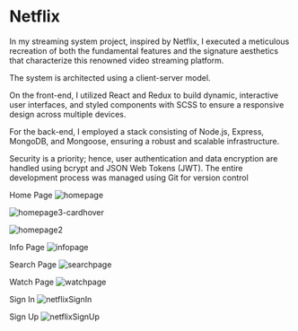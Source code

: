 # Netflix

In my streaming system project, inspired by Netflix, I executed a meticulous recreation of both the fundamental features and the signature aesthetics that characterize this renowned video streaming platform.

The system is architected using a client-server model. 

On the front-end, I utilized React and Redux to build dynamic, interactive user interfaces, and styled components with SCSS to ensure a responsive design across multiple devices. 

For the back-end, I employed a stack consisting of Node.js, Express, MongoDB, and Mongoose, ensuring a robust and scalable infrastructure.

Security is a priority; hence, user authentication and data encryption are handled using bcrypt and JSON Web Tokens (JWT). The entire development process was managed using Git for version control


Home Page
![homepage](https://github.com/tomerrim/Netflix/assets/126825978/2f2a46d8-5229-428c-9630-6a961bff541b)

![homepage3-cardhover](https://github.com/tomerrim/Netflix/assets/126825978/04609685-d8c3-4536-9de2-a2d07b60c0aa)

![homepage2](https://github.com/tomerrim/Netflix/assets/126825978/1de1447d-1930-44cb-950e-509dfc98dee8)


Info Page
![infopage](https://github.com/tomerrim/Netflix/assets/126825978/fa73fe56-4b2b-44e4-8ad5-5dfa6af42795)


Search Page
![searchpage](https://github.com/tomerrim/Netflix/assets/126825978/532d74fb-51e4-4e51-8c00-ad1be9020cdb)


Watch Page
![watchpage](https://github.com/tomerrim/Netflix/assets/126825978/3611dc40-67c8-432c-93f1-c84eec9e8187)


Sign In
![netflixSignIn](https://github.com/tomerrim/Netflix/assets/126825978/0de3040e-35f0-49e6-a497-25f11f9ea890)


Sign Up
![netflixSignUp](https://github.com/tomerrim/Netflix/assets/126825978/2e45d58c-237f-41cc-ae3b-f1920107437e)


